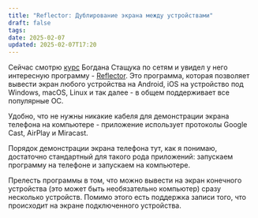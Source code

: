 ```yaml
---
title: "Reflector: Дублирование экрана между устройствами"
draft: false
tags: 
date: 2025-02-07
updated: 2025-02-07T17:20
---
```

Сейчас смотрю [курс](https://www.youtube.com/watch?v=PhjHXeMNpp8) Богдана Стащука по сетям и увидел у него интересную программу - [Reflector](https://www.airsquirrels.com/reflector). Это программа, которая позволяет вывести экран любого устройства на Android, iOS на устройство под Windows, macOS, Linux и так далее - в общем поддерживает все популярные ОС.

Удобно, что не нужны никакие кабеля для демонстрации экрана телефона на компьютере - приложение использует протоколы Google Cast, AirPlay и Miracast.

Порядок демонстрации экрана телефона тут, как я понимаю, достаточно стандартный для такого рода приложений: запускаем программу на телефоне и запускаем на компьютере.

Прелесть программы в том, что можно вывести на экран конечного устройства (это может быть необязательно компьютер) сразу несколько устройств. Помимо этого есть поддержка записи того, что происходит на экране подключенного устройства.
